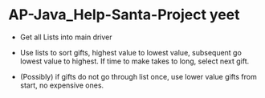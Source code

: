 # AP-Java_Help-Santa-Project yeet

- Get all Lists into main driver

- Use lists to sort gifts, highest value to lowest value, subsequent go lowest value to highest. If time to make takes to long, select next gift.

- (Possibly) if gifts do not go through list once, use lower value gifts from start, no expensive ones.
